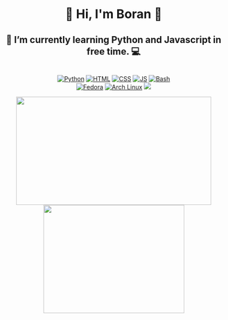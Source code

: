 <h1 align="center">👋 Hi, I'm Boran 👋</h1>

<h2 align="center">🐍 I’m currently learning <b>Python</b> and <b>Javascript</b> in free time. 💻</h2>

<p align="center"><br>
<a href="https://python.org"><img alt="Python" src="https://img.shields.io/badge/Python%20-%2314354C.svg?logo=python&logoColor=white"></img></a>
<a href="https://html.com"><img alt="HTML" src="https://img.shields.io/badge/HTML%20-%23E34F26.svg?logo=html5&logoColor=white"></img></a> 
<a href="https://www.w3.org/Style/CSS"><img alt="CSS" src="https://img.shields.io/badge/CSS%20-%231572B6.svg?logo=css3&logoColor=white"></img></a>
<a href="https://javascript.com"><img alt="JS" src="https://img.shields.io/badge/JS-F7DF1E?style=flat&logo=javascript&logoColor=black"></img></a>
<a href="https://www.gnu.org/software/bash"><img alt="Bash" src="https://img.shields.io/badge/Bash-121011?style=flat&logo=gnu-bash&logoColor=white"></img></a><br>
<a href="https://getfedora.org"><img alt="Fedora" src="https://img.shields.io/badge/Fedora-294172?style=flat&logo=fedora&logoColor=white"></img></a>
<a href="https://archlinux.org"><img alt="Arch Linux" src="https://img.shields.io/badge/Arch_Linux-1793D1?style=flat&logo=arch-linux&logoColor=white"></img></a>
<a href="#"><img src="https://komarev.com/ghpvc/?username=boranity0"></img></a>
</br></p>

<p align="center">
<img height=250 width=450 src="https://github-readme-stats.vercel.app/api?username=boranity0&show_icons=true&theme=gruvbox"></img>
<img height=250 width=325 src="https://github-readme-stats.vercel.app/api/top-langs/?username=boranity0&langs_count=9&layout=compact&theme=gruvbox"></img>
</p>
